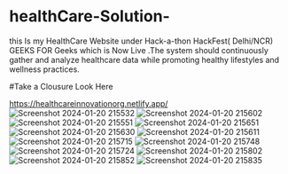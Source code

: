 # healthCare-Solution-
this Is my HealthCare Website under Hack-a-thon HackFest( Delhi/NCR) GEEKS FOR Geeks which is Now Live .The system should continuously gather and analyze healthcare data while promoting healthy lifestyles and wellness practices.

#Take a Clousure Look Here

https://healthcareinnovationorg.netlify.app/
![Screenshot 2024-01-20 215532](https://github.com/hari659tri/healthCare-Solution-/assets/125181056/27bf3924-c049-4907-8f74-a78b87e6b67b)
![Screenshot 2024-01-20 215602](https://github.com/hari659tri/healthCare-Solution-/assets/125181056/d8c35a52-ff7f-49c1-9a97-94c721077f7a)
![Screenshot 2024-01-20 215551](https://github.com/hari659tri/healthCare-Solution-/assets/125181056/8c1d8650-4e4b-494e-8edc-5b1e57a6ee30)
![Screenshot 2024-01-20 215651](https://github.com/hari659tri/healthCare-Solution-/assets/125181056/a7af29bb-b799-4cea-be8c-7e2b0cb13ced)
![Screenshot 2024-01-20 215630](https://github.com/hari659tri/healthCare-Solution-/assets/125181056/59c2883a-4d28-4ea4-9375-8e1061b2da7f)
![Screenshot 2024-01-20 215611](https://github.com/hari659tri/healthCare-Solution-/assets/125181056/aecab3f8-f290-441b-b3f2-4bc8403777f5)
![Screenshot 2024-01-20 215715](https://github.com/hari659tri/healthCare-Solution-/assets/125181056/57687f66-d777-471d-bf9f-04b37a1be5aa)
![Screenshot 2024-01-20 215748](https://github.com/hari659tri/healthCare-Solution-/assets/125181056/f7473d8a-ca5a-4877-801d-1d41f2516993)
![Screenshot 2024-01-20 215724](https://github.com/hari659tri/healthCare-Solution-/assets/125181056/eeadf112-d394-41d4-a790-8b35d96f377c)
![Screenshot 2024-01-20 215802](https://github.com/hari659tri/healthCare-Solution-/assets/125181056/49409dec-64e9-43b9-bf48-824fd20f6d08)
![Screenshot 2024-01-20 215852](https://github.com/hari659tri/healthCare-Solution-/assets/125181056/757105c1-0de5-4f74-b5c5-3798782d7710)
![Screenshot 2024-01-20 215835](https://github.com/hari659tri/healthCare-Solution-/assets/125181056/f6d4630f-3870-47ec-a948-a47cf6990159)






